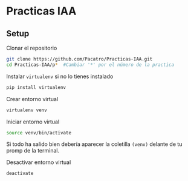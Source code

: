 # Practicas IAA

## Setup

Clonar el repositorio

```bash
git clone https://github.com/Pacatro/Practicas-IAA.git
cd Practicas-IAA/p*  #Cambiar '*' por el número de la practica
```

Instalar `virtualenv` si no lo tienes instalado

```bash
pip install virtualenv
```

Crear entorno virtual

```bash
virtualenv venv
```

Iniciar entorno virtual

```bash
source venv/bin/activate
```

Si todo ha salido bien debería aparecer la coletilla `(venv)` delante de tu promp de la terminal.

Desactivar entorno virtual

```bash
deactivate
```
